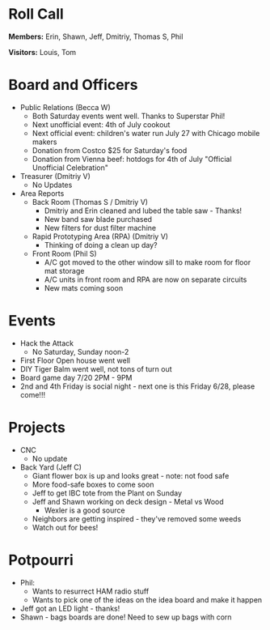 Roll Call
=========
**Members:** Erin, Shawn, Jeff, Dmitriy, Thomas S, Phil

**Visitors:** Louis, Tom

Board and Officers
==================
- Public Relations (Becca W)
  - Both Saturday events went well. Thanks to Superstar Phil!
  - Next unofficial event: 4th of July cookout
  - Next official event: children's water run July 27 with Chicago mobile makers
  - Donation from Costco $25 for Saturday's food
  - Donation from Vienna beef: hotdogs for 4th of July "Official Unofficial Celebration"
- Treasurer (Dmitriy V)
  - No Updates
- Area Reports
  - Back Room (Thomas S / Dmitriy V)
    - Dmitriy and Erin cleaned and lubed the table saw - Thanks!
    - New band saw blade purchased
    - New filters for dust filter machine
  - Rapid Prototyping Area (RPA) (Dmitriy V)
    - Thinking of doing a clean up day?
  - Front Room (Phil S)
    - A/C got moved to the other window sill to make room for floor mat storage
    - A/C units in front room and RPA are now on separate circuits
    - New mats coming soon

Events
======
- Hack the Attack
  - No Saturday, Sunday noon-2
- First Floor Open house went well
- DIY Tiger Balm went well, not tons of turn out
- Board game day 7/20 2PM - 9PM
- 2nd and 4th Friday is social night - next one is this Friday 6/28, please come!!!

Projects
========
- CNC
  - No update
- Back Yard (Jeff C)
  - Giant flower box is up and looks great - note: not food safe
  - More food-safe boxes to come soon
  - Jeff to get IBC tote from the Plant on Sunday
  - Jeff and Shawn working on deck design - Metal vs Wood
    - Wexler is a good source
  - Neighbors are getting inspired - they've removed some weeds
  - Watch out for bees!

Potpourri
=========
- Phil: 
  - Wants to resurrect HAM radio stuff
  - Wants to pick one of the ideas on the idea board and make it happen
- Jeff got an LED light - thanks!
- Shawn - bags boards are done! Need to sew up bags with corn
